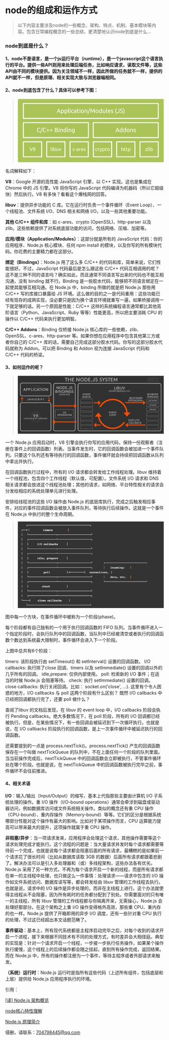 # node的组成和运作方式

> 以下内容主要涉及node的一些概念、架构、特点、机制、基本模块等内容。包含日常编程概念的一些总结，更清楚地认识node到底是什么...

### node到底是什么？

#### 1、node不是语言，是一个js运行平台（runtime），是一个javascript这个语言执行的平台。提供一些API则用来处理后端任务，比如响应请求，读取文件等，这些API由不同的模块提供。因为关注领域不一样，因此所做的任务就不一样，提供的API就不一样，但是原理、相关实现大致与浏览器端相同。

#### 2、node到底包含了什么？具体可以参考下图：
> ![node的结构组成](../static/imgs/node/node_contain.png "node的结构组成") 

名词解释如下：

**V8**：Google 开源的高性能 JavaScript 引擎，以 C++ 实现。这也是集成在 Chrome 中的 JS 引擎。V8 将你写的 JavaScript 代码编译为机器码（所以它超级快）然后执行。V8 有多快？看看这个爆栈网的回答。   

**libuv**：提供异步功能的 C 库。它在运行时负责一个事件循环（Event Loop）、一个线程池、文件系统 I/O、DNS 相关和网络 I/O，以及一些其他重要功能。

**其他 C/C++ 组件和库**：如 c-ares、crypto (OpenSSL)、http-parser 以及 zlib。这些依赖提供了对系统底层功能的访问，包括网络、压缩、加密等。

**应用/模块（Application/Modules）**：这部分就是所有的 JavaScript 代码：你的应用程序、Node.js 核心模块、任何 npm install 的模块，以及你写的所有模块代码。你花费的主要精力都在这部分。

**绑定（Bindings）**：Node.js 用了这么多 C/C++ 的代码和库，简单来说，它们性能很好。不过，JavaScript 代码最后是怎么跟这些 C/C++ 代码互相调用的呢？这不是三种不同的语言吗？确实如此，而且通常不同语言写出来的代码也不能互相沟通，没有 binding 就不行。Binding 是一些胶水代码，能够把不同语言绑定在一起使其能够互相沟通。在 Node.js 中，binding 所做的就是把 Node.js 那些用 C/C++ 写的库接口暴露给 JS 环境。这么做的目的之一是代码重用：这些功能已经有现存的成熟实现，没必要只是因为换个语言环境就重写一遍，如果桥接调用一下就足够的话。另一个原因是性能：C/C++ 这样的系统编程语言通常都比其他高阶语言（Python、JavaScript、Ruby 等等）性能更高，所以把主要消耗 CPU 的操作以 C/C++ 代码来执行更加明智。

**C/C++ Addons**：Binding 仅桥接 Node.js 核心库的一些依赖，zlib、OpenSSL、c-ares、http-parser 等。如果你想在应用程序中包含其他第三方或者你自己的 C/C++ 库的话，需要自己完成这部分胶水代码。你写的这部分胶水代码就称为 Addon。可以把 Binding 和 Addon 视为连接 JavaScript 代码和 C/C++ 代码的桥梁。 

#### 3、如何运作的呢？
> ![node的各部分协作方式](../static/imgs/node/work.jpg "协作方式")   

一个 Node.js 应用启动时，V8 引擎会执行你写的应用代码，保持一份观察者（注册在事件上的回调函数）列表。当事件发生时，它的回调函数会被加进一个事件队列。只要这个队列还有等待执行的回调函数，事件循环就会持续把回调函数从队列中拿出并执行。

在回调函数执行过程中，所有的 I/O 请求都会转发给工作线程处理。libuv 维持着一个线程池，包含四个工作线程（默认值，可配置）。文件系统 I/O 请求和 DNS 相关请求都会放进这个线程池处理；其他的请求，如网络、平台特性相关的请求会分发给相应的系统处理单元进行处理。

安排给线程池的这些 I/O 操作由 Node.js 的底层库执行，完成之后触发相应事件，对应的事件回调函数会被放入事件队列，等待执行后续操作。这就是一个事件在 Node.js 中执行的整个生命周期。

> ![phase](../static/imgs/node/phase.png "phase")   


图中每一个方块，在事件循环中被称为一个阶段(phase)。

每个阶段都有自己独有的一个用于执行回调函数的 FIFO 队列。当事件循环进入一个指定阶段时，会执行队列中的回调函数，当队列中已经被清空或者执行的回调函数个数达到系统最大限制时，事件循环会进入下一个阶段。

上图中总共有6个阶段：

timers: 该阶段执行由 setTimeout() 和 setInterval() 设置的回调函数。
I/O callbacks: 执行除了close 回调、timers 以及
setImmediate() 设置的回调以外的几乎所有的回调。
idle,prepare: 仅供内部使用。
poll: 检索新的 I/O 事件；在适当的时候 Node.js 会阻塞等待。
check: 执行 setImmediate() 设置的回调。
close callbacks: 执行关闭回调。比如： socket.on('close', ...).
这里有个令人困惑的地方，I/O callbacks 与 poll 这两个阶段有什么区别？ 既然 I/O callbacks 中已经把回调都执行完了，还要 poll 做什么？

查阅了libuv 的文档后发现，在 libuv 的 event loop 中，I/O callbacks 阶段会执行 Pending callbacks。绝大多数情况下，在 poll 阶段，所有的 I/O 回调都已经被执行。但是，在某些情况下，有一些回调会被延迟到下一次循环执行。也就是说，在 I/O callbacks 阶段执行的回调函数，是上一次事件循环中被延迟执行的回调函数。

还需要提到的一点是 process.nextTick()。process.nextTick() 产生的回调函数保存在一个叫做 nextTickQueue 的队列中，不在上面任何一个阶段的队列里面。当当前操作完成后，nextTickQueue 中的回调函数会立即被执行，不管事件循环处在哪个阶段。也就是说，在 nextTickQueue 中的回调函数被执行完毕之前，事件循环不会往前推进。

#### 4、相关术语

**I/O**：输入/输出（Input/Output）的缩写，基本上代指那些主要由计算机 I/O 子系统处理的操作。重 I/O 操作（I/O-bound operations）通常会牵涉到磁盘或驱动器访问，例如数据库访问或文件系统相关操作。类似的概念还有重 CPU 操作（CPU-bound）、重内存操作（Memory-bound）等等。它们的区分是根据系统哪部分性能对这个操作有最大的影响。比如对于某项操作而言，CPU 运算能力提高可以带来最大的提升，这项操作就属于重 CPU 操作。

**非阻塞/异步**：当一项请求发来，应用程序会处理这个请求，其他操作需要等这个请求处理完成才能执行。这个流程的问题是：当大量请求并发时每个请求都需要等待前一个完成，也就是说每个请求都会阻塞后面的所有请求，最糟糕的是如果前一个请求花了很长时间（比如从数据库读取 3GB 的数据）后面所有请求都跟着悲剧了。解决办法可以是引入多处理器和（或）多线程架构，这些办法各有优劣。Node.js 采用了另一种方式，不再为每个请求开启一个新的线程，而是所有请求都在单一的主线程中处理，也只做这么一件事情：处理请求——请求中包含的 I/O 操作如文件系统访问、数据库读写等，都会转发给由 libuv 管理的工作线程去执行。也就是说，请求中的 I/O 操作是异步处理的，而非在主线程上进行。这个办法就使得主线程从不会阻塞，因为所有耗时的任务都分配到了别处。你需要面对的只有唯一的主线程，所有 libuv 管理的工作线程都与你隔离开来，无需操心，Node.js 会处理好那部分。在这个架构之上重 I/O 操作变得格外高效，那些重 CPU、重内存的也一样。Node.js 提供了开箱即用的异步 I/O 调度，还有一些针对重 CPU 执行的处理，不过这已经超出本文话题范畴了。

**事件驱动**：基本上，所有现代系统都是主程序启动完毕之后，对每个收到的请求开启一个进程，接下来根据不同技术有不同的处理方式，有时差异会大相径庭。典型的实现是：针对一个请求开启一个线程，一步接一步执行任务操作，如果某个操作执行缓慢，这个线程上的后续操作都会随之挂起，直到所有操作完成，返回结果。而在 Node.js 中，所有的操作都注册为一个事件，等待主程序或者外部请求来触发。

**（系统）运行时**：Node.js 运行时是指所有这些代码（上述所有组件，包括底层和上层）提供给 Node.js 应用程序执行的环境。

引用：

[[译] Node.js 架构概览](https://segmentfault.com/a/1190000005892501 "[译] Node.js 架构概览")

[node核心特性理解](http://realtcg.com/2017/10/14/node%E6%A0%B8%E5%BF%83%E7%89%B9%E6%80%A7%E7%90%86%E8%A7%A3/ "超链接title")

[Node.js 原理简介](https://www.cnblogs.com/bingooo/p/6720540.html "Node.js 原理简介")



侵删，请联系：<704798445@qq.com>